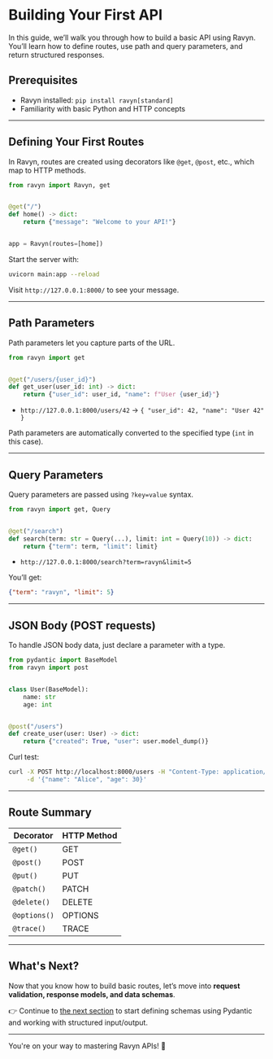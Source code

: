 # Building Your First API

In this guide, we’ll walk you through how to build a basic API using Ravyn. You’ll learn how to define routes,
use path and query parameters, and return structured responses.

## Prerequisites

- Ravyn installed: `pip install ravyn[standard]`
- Familiarity with basic Python and HTTP concepts

---

## Defining Your First Routes

In Ravyn, routes are created using decorators like `@get`, `@post`, etc., which map to HTTP methods.

```python
from ravyn import Ravyn, get


@get("/")
def home() -> dict:
    return {"message": "Welcome to your API!"}


app = Ravyn(routes=[home])
```

Start the server with:
```bash
uvicorn main:app --reload
```

Visit `http://127.0.0.1:8000/` to see your message.

---

## Path Parameters

Path parameters let you capture parts of the URL.

```python
from ravyn import get


@get("/users/{user_id}")
def get_user(user_id: int) -> dict:
    return {"user_id": user_id, "name": f"User {user_id}"}
```

- `http://127.0.0.1:8000/users/42` → `{ "user_id": 42, "name": "User 42" }`

Path parameters are automatically converted to the specified type (`int` in this case).

---

## Query Parameters

Query parameters are passed using `?key=value` syntax.

```python
from ravyn import get, Query


@get("/search")
def search(term: str = Query(...), limit: int = Query(10)) -> dict:
    return {"term": term, "limit": limit}
```

- `http://127.0.0.1:8000/search?term=ravyn&limit=5`

You’ll get:
```json
{"term": "ravyn", "limit": 5}
```

---

## JSON Body (POST requests)

To handle JSON body data, just declare a parameter with a type.

```python
from pydantic import BaseModel
from ravyn import post


class User(BaseModel):
    name: str
    age: int


@post("/users")
def create_user(user: User) -> dict:
    return {"created": True, "user": user.model_dump()}
```

Curl test:
```bash
curl -X POST http://localhost:8000/users -H "Content-Type: application/json" \
     -d '{"name": "Alice", "age": 30}'
```

---

## Route Summary

| Decorator | HTTP Method |
|----------|-------------|
| `@get()` | GET         |
| `@post()`| POST        |
| `@put()` | PUT         |
| `@patch()`| PATCH      |
| `@delete()`| DELETE    |
| `@options()`| OPTIONS  |
| `@trace()` | TRACE     |

---

## What's Next?

Now that you know how to build basic routes, let’s move into **request validation, response models, and data schemas**.

👉 Continue to [the next section](03-request-and-response-models.md) to start defining schemas using Pydantic and working with structured input/output.

---

You're on your way to mastering Ravyn APIs! 💚
